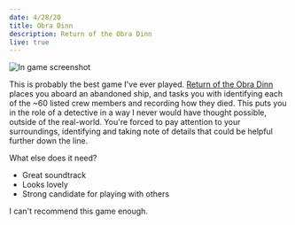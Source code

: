 ```yaml
---
date: 4/28/20
title: Obra Dinn
description: Return of the Obra Dinn
live: true
---
```


![In game screenshot](dinn.png)

This is probably the best game I've ever played. 
[Return of the Obra Dinn](https://obradinn.com/) places you aboard an abandoned ship, and tasks you with identifying each of the ~60 listed crew members and recording how they died.
This puts you in the role of a detective in a way I never would have thought possible, outside of the real-world. 
You're forced to pay attention to your surroundings, identifying and taking note of details that could be helpful further down the line.

What else does it need?
- Great soundtrack
- Looks lovely
- Strong candidate for playing with others

I can't recommend this game enough.
